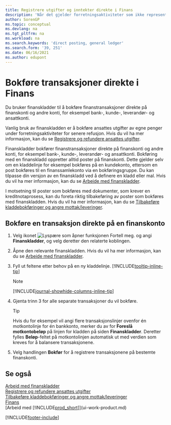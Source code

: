 ```yaml
---
title: Registrere utgifter og inntekter direkte i Finans
description: 'Når det gjelder forretningsaktiviteter som ikke representeres av et dokument, kan du opprette de relaterte transaksjonene ved å bokføre kladdelinjer på Finanskladd-siden.'
author: SorenGP
ms.topic: conceptual
ms.devlang: na
ms.tgt_pltfrm: na
ms.workload: na
ms.search.keywords: 'direct posting, general ledger'
ms.search.form: '39, 251'
ms.date: 06/16/2021
ms.author: edupont
---
```

# <a name="post-transactions-directly-to-the-general-ledger"></a><a name="post-transactions-directly-to-the-general-ledger"></a><a name="post-transactions-directly-to-the-general-ledger"></a>Bokføre transaksjoner direkte i Finans

Du bruker finanskladder til å bokføre finanstransaksjoner direkte på finanskonti og andre konti, for eksempel bank-, kunde-, leverandør- og ansattkonti.  

Vanlig bruk av finanskladden er å bokføre ansattes utgifter av egne penger under forretningsaktiviteter for senere refusjon. Hvis du vil ha mer informasjon, kan du se [Registrere og refundere ansattes utgifter](finance-how-record-reimburse-employee-expenses.md).

Finanskladder bokfører finanstransaksjoner direkte på finanskonti og andre konti, for eksempel bank-, kunde-, leverandør- og ansattkonti. Bokføring med en finanskladd oppretter alltid poster på finanskonti. Dette gjelder selv om en kladdelinje for eksempel bokføres på en kundekonto, ettersom en post bokføres til en finanssamlekonto via en bokføringsgruppe. Du kan tilpasse din versjon av en finanskladd ved å definere en kladd eller mal. Hvis du vil ha mer informasjon, kan du se [Arbeide med finanskladder](ui-work-general-journals.md).

I motsetning til poster som bokføres med dokumenter, som krever en kreditnotaprosess, kan du foreta riktig tilbakeføring av poster som bokføres med finanskladden. Hvis du vil ha mer informasjon, kan du se [Tilbakeføre kladdebokføringer og angre mottak/leveringer](finance-how-reverse-journal-posting.md).

## <a name="to-post-a-transaction-directly-to-a-general-ledger-account"></a><a name="to-post-a-transaction-directly-to-a-general-ledger-account"></a><a name="to-post-a-transaction-directly-to-a-general-ledger-account"></a>Bokføre en transaksjon direkte på en finanskonto

1. Velg ikonet ![Lyspære som åpner funksjonen Fortell meg.](media/ui-search/search_small.png "Fortell hva du vil gjøre") og angi **Finanskladder**, og velg deretter den relaterte koblingen.
2. Åpne den relevante finanskladden. Hvis du vil ha mer informasjon, kan du se [Arbeide med finanskladder](ui-work-general-journals.md).
3. Fyll ut feltene etter behov på en ny kladdelinje. [!INCLUDE[tooltip-inline-tip](includes/tooltip-inline-tip_md.md)]    

    > [!NOTE]
    > [!INCLUDE[journal-showhide-columns-inline-tip](includes/journal-showhide-columns-inline-tip.md)]
4. Gjenta trinn 3 for alle separate transaksjoner du vil bokføre.

    > [!TIP]  
    > Hvis du for eksempel vil angi flere transaksjonslinjer ovenfor én motkontolinje for én bankkonto, merker du av for **Foreslå motkontobeløp** på linjen for kladden på siden **Finanskladder**. Deretter fylles **Beløp**-feltet på motkontolinjen automatisk ut med verdien som kreves for å balansere transaksjonene.
5. Velg handlingen **Bokfør** for å registrere transaksjonene på bestemte finanskonti.

## <a name="see-also"></a><a name="see-also"></a><a name="see-also"></a>Se også

[Arbeid med finanskladder](ui-work-general-journals.md)  
[Registrere og refundere ansattes utgifter](finance-how-record-reimburse-employee-expenses.md)  
[Tilbakeføre kladdebokføringer og angre mottak/leveringer](finance-how-reverse-journal-posting.md)  
[Finans](finance.md)  
[Arbeid med [!INCLUDE[prod_short](includes/prod_short.md)]](ui-work-product.md)  


[!INCLUDE[footer-include](includes/footer-banner.md)]
